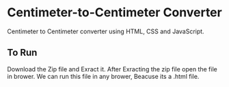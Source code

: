 # Centimeter-to-Centimeter Converter
Centimeter to Centimeter converter using HTML, CSS and JavaScript.

To Run
------------------------------------------------------------------------------------------------------------------------------------------------------------------------------------------------------------
Download the Zip file and Exract it.
After Exracting the zip file open the file in brower.
We can run this file in any brower, Beacuse its a .html file.
